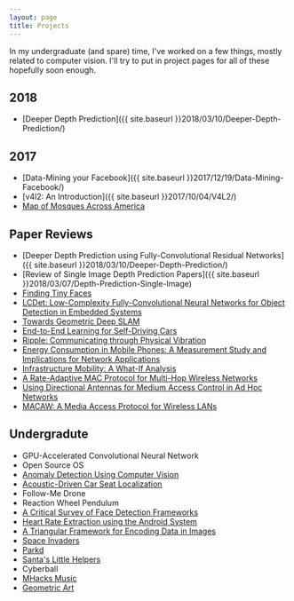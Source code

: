 ```yaml
---
layout: page
title: Projects
---
```


In my undergraduate (and spare) time, I've worked on a few things, mostly related to computer vision. I'll try to put in project pages for all of these hopefully soon enough.

## 2018
* [Deeper Depth Prediction]({{ site.baseurl }}2018/03/10/Deeper-Depth-Prediction/)

## 2017
* [Data-Mining your Facebook]({{ site.baseurl }}2017/12/19/Data-Mining-Facebook/)
* [v4l2&#58; An Introduction]({{ site.baseurl }}2017/10/04/V4L2/)
* [Map of Mosques Across America](http://mohsaad.com/2017/06/28/Masjid-Map/)

## Paper Reviews
* [Deeper Depth Prediction using Fully-Convolutional Residual Networks]({{ site.baseurl }}2018/03/10/Deeper-Depth-Prediction/)
* [Review of Single Image Depth Prediction Papers]({{ site.baseurl }}2018/03/07/Depth-Prediction-Single-Image)
* [Finding Tiny Faces](http://www.mohsaad.com/2017/09/19/Finding-Tiny-Faces/)
* [LCDet&#58; Low-Complexity Fully-Convolutional Neural Networks for Object Detection in Embedded Systems](http://mohsaad.com/2017/08/22/LCDet/)
* [Towards Geometric Deep SLAM](http://mohsaad.com/2017/07/27/Paper-Review-Deep-SLAM/)
* [End-to-End Learning for Self-Driving Cars](http://mohsaad.com/2017/06/18/End-To-End/)
* [Ripple&#58; Communicating through Physical Vibration](http://mohsaad.com/2016/02/23/Paper-Review-Ripple/)
* [Energy Consumption in Mobile Phones&#58; A Measurement Study and Implications for Network Applications](http://mohsaad.com/2016/02/21/Network-Energy-Apps/)
* [Infrastructure Mobility&#58; A What-If Analysis](http://mohsaad.com/2016/02/09/Infrastructure-Mobility/)
* [A Rate-Adaptive MAC Protocol for Multi-Hop Wireless Networks](http://mohsaad.com/2016/02/06/Paper-Review-Rate-Adaptive/)
* [Using Directional Antennas for Medium Access Control in Ad Hoc Networks](http://mohsaad.com/2016/02/02/Directional-Antennas/)
* [MACAW&#58; A Media Access Protocol for Wireless LANs](http://mohsaad.com/2016/02/01/MACAW/)

## Undergradute

* GPU-Accelerated Convolutional Neural Network
* Open Source OS
* [Anomaly Detection Using Computer Vision](http://mohsaad.com/2016/07/02/Anomaly/)
* [Acoustic-Driven Car Seat Localization](http://mohsaad.com/2016/06/20/Acoustic/)
* Follow-Me Drone
* Reaction Wheel Pendulum
* [A Critical Survey of Face Detection Frameworks](http://mohsaad.com/assets/papers/critical-survey-frameworks.pdf)
* [Heart Rate Extraction using the Android System](http://mohsaad.com/assets/papers/ECE420FinalDesignReport.pdf)
* [A Triangular Framework for Encoding Data in Images](http://mohsaad.com/assets/papers/ece-418-final.pdf)
* [Space Invaders](http://mohsaad.com/assets/papers/ECE385FinalReport.pdf)
* [Parkd](http://mohsaad.com/2016/07/15/Parkd/)
* [Santa's Little Helpers](https://devpost.com/software/santas-little-helper)
* Cyberball
* [MHacks Music](https://devpost.com/software/mhacks-music)
* [Geometric Art](http://mohsaad.com/2017/03/13/Geometric-Art/)
